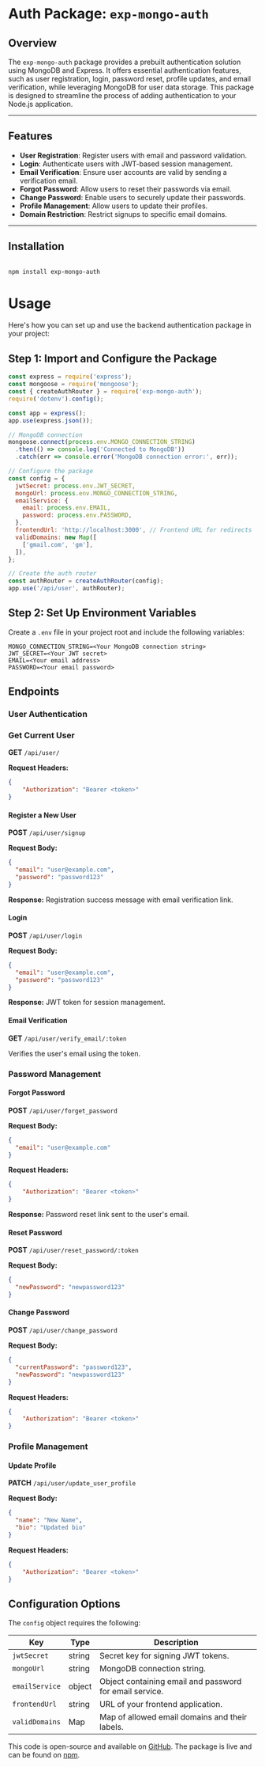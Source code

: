 # Auth Package: `exp-mongo-auth`

## Overview

The `exp-mongo-auth` package provides a prebuilt authentication solution using MongoDB and Express. It offers essential authentication features, such as user registration, login, password reset, profile updates, and email verification, while leveraging MongoDB for user data storage. This package is designed to streamline the process of adding authentication to your Node.js application.

---

## Features

- **User Registration**: Register users with email and password validation.
- **Login**: Authenticate users with JWT-based session management.
- **Email Verification**: Ensure user accounts are valid by sending a verification email.
- **Forgot Password**: Allow users to reset their passwords via email.
- **Change Password**: Enable users to securely update their passwords.
- **Profile Management**: Allow users to update their profiles.
- **Domain Restriction**: Restrict signups to specific email domains.

---

## Installation

```bash

npm install exp-mongo-auth

```

# Usage

Here's how you can set up and use the backend authentication package in your project:

## Step 1: Import and Configure the Package

```javascript
const express = require('express');
const mongoose = require('mongoose');
const { createAuthRouter } = require('exp-mongo-auth');
require('dotenv').config();

const app = express();
app.use(express.json());

// MongoDB connection
mongoose.connect(process.env.MONGO_CONNECTION_STRING)
  .then(() => console.log('Connected to MongoDB'))
  .catch(err => console.error('MongoDB connection error:', err));

// Configure the package
const config = {
  jwtSecret: process.env.JWT_SECRET,
  mongoUrl: process.env.MONGO_CONNECTION_STRING,
  emailService: {
    email: process.env.EMAIL,
    password: process.env.PASSWORD,
  },
  frontendUrl: 'http://localhost:3000', // Frontend URL for redirects
  validDomains: new Map([
    ['gmail.com', 'gm'],
  ]),
};

// Create the auth router
const authRouter = createAuthRouter(config);
app.use('/api/user', authRouter);
```

## Step 2: Set Up Environment Variables

Create a `.env` file in your project root and include the following variables:

```
MONGO_CONNECTION_STRING=<Your MongoDB connection string>
JWT_SECRET=<Your JWT secret>
EMAIL=<Your email address>
PASSWORD=<Your email password>
```

## Endpoints

### User Authentication

### Get Current User

**GET** `/api/user/`

**Request Headers:**

```json
{
    "Authorization": "Bearer <token>"
}

```

#### Register a New User

**POST** `/api/user/signup`

**Request Body:**

```json
{
  "email": "user@example.com",
  "password": "password123"
}
```

**Response:** Registration success message with email verification link.

#### Login

**POST** `/api/user/login`

**Request Body:**

```json
{
  "email": "user@example.com",
  "password": "password123"
}
```

**Response:** JWT token for session management.

#### Email Verification

**GET** `/api/user/verify_email/:token`

Verifies the user's email using the token.

### Password Management

#### Forgot Password

**POST** `/api/user/forget_password`

**Request Body:**

```json
{
  "email": "user@example.com"
}
```

**Request Headers:**

```json
{
    "Authorization": "Bearer <token>"
}

```


**Response:** Password reset link sent to the user's email.

#### Reset Password

**POST** `/api/user/reset_password/:token`

**Request Body:**

```json
{
  "newPassword": "newpassword123"
}
```

#### Change Password

**POST** `/api/user/change_password`

**Request Body:**

```json
{
  "currentPassword": "password123",
  "newPassword": "newpassword123"
}
```

**Request Headers:**

```json
{
    "Authorization": "Bearer <token>"
}

```

### Profile Management

#### Update Profile

**PATCH** `/api/user/update_user_profile`

**Request Body:**

```json
{
  "name": "New Name",
  "bio": "Updated bio"
}
```


**Request Headers:**

```json
{
    "Authorization": "Bearer <token>"
}

```

## Configuration Options

The `config` object requires the following:

| Key           | Type   | Description                                     |
|---------------|--------|-------------------------------------------------|
| `jwtSecret`   | string | Secret key for signing JWT tokens.             |
| `mongoUrl`    | string | MongoDB connection string.                     |
| `emailService`| object | Object containing email and password for email service. |
| `frontendUrl` | string | URL of your frontend application.              |
| `validDomains`| Map    | Map of allowed email domains and their labels. |


This code is open-source and available on [GitHub](https://github.com/Dev-shrm07/mongoauth/tree/main).
The package is live and can be found on [npm](https://www.npmjs.com/package/exp-mongo-auth).